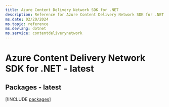 ```yaml
---
title: Azure Content Delivery Network SDK for .NET
description: Reference for Azure Content Delivery Network SDK for .NET
ms.date: 02/20/2024
ms.topic: reference
ms.devlang: dotnet
ms.service: contentdeliverynetwork
---
```

# Azure Content Delivery Network SDK for .NET - latest
## Packages - latest
[!INCLUDE [packages](content-delivery-network-index.md)]